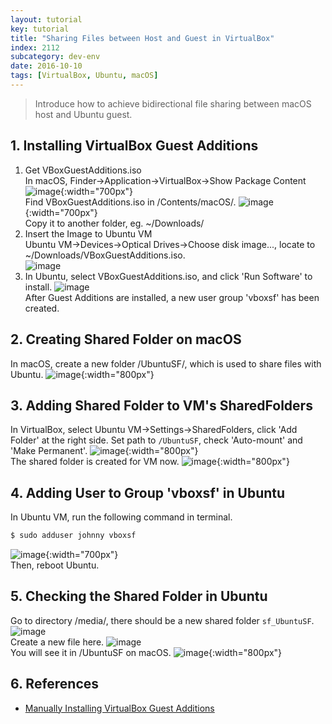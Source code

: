```yaml
---
layout: tutorial
key: tutorial
title: "Sharing Files between Host and Guest in VirtualBox"
index: 2112
subcategory: dev-env
date: 2016-10-10
tags: [VirtualBox, Ubuntu, macOS]
---
```


> Introduce how to achieve bidirectional file sharing between macOS host and Ubuntu guest.

## 1. Installing VirtualBox Guest Additions
1) Get VBoxGuestAdditions.iso  
In macOS, Finder->Application->VirtualBox->Show Package Content
![image](/public/images/devops/2112/virtualbox.png){:width="700px"}  
Find VBoxGuestAdditions.iso in /Contents/macOS/.
![image](/public/images/devops/2112/iso.png){:width="700px"}  
Copy it to another folder, eg. ~/Downloads/  
2) Insert the Image to Ubuntu VM  
Ubuntu VM->Devices->Optical Drives->Choose disk image..., locate to ~/Downloads/VBoxGuestAdditions.iso.  
![image](/public/images/devops/2112/addimage.png)  
3) In Ubuntu, select VBoxGuestAdditions.iso, and click 'Run Software' to install.
![image](/public/images/devops/2112/installguestadditions.png)  
After Guest Additions are installed, a new user group 'vboxsf' has been created.  

## 2. Creating Shared Folder on macOS
In macOS, create a new folder /UbuntuSF/, which is used to share files with Ubuntu.
![image](/public/images/devops/2112/createsharedfolder.png){:width="800px"}  

## 3. Adding Shared Folder to VM's SharedFolders
In VirtualBox, select Ubuntu VM->Settings->SharedFolders, click 'Add Folder' at the right side. Set path to `/UbuntuSF`, check 'Auto-mount' and 'Make Permanent'.
![image](/public/images/devops/2112/addshare.png){:width="800px"}  
The shared folder is created for VM now.
![image](/public/images/devops/2112/sharedfolders.png){:width="800px"}  

## 4. Adding User to Group 'vboxsf' in Ubuntu
In Ubuntu VM, run the following command in terminal.
```sh
$ sudo adduser johnny vboxsf
```
![image](/public/images/devops/2112/adduser.png){:width="700px"}  
Then, reboot Ubuntu.

## 5. Checking the Shared Folder in Ubuntu
Go to directory /media/, there should be a new shared folder `sf_UbuntuSF`.
![image](/public/images/devops/2112/ubuntusf.png)  
Create a new file here.
![image](/public/images/devops/2112/sharedfile.png)  
You will see it in /UbuntuSF on macOS.
![image](/public/images/devops/2112/macsf.png){:width="800px"}  

## 6. References
* [Manually Installing VirtualBox Guest Additions](https://osquest.com/2012/11/13/tip-manually-installing-virtualbox-guest-additions/)
